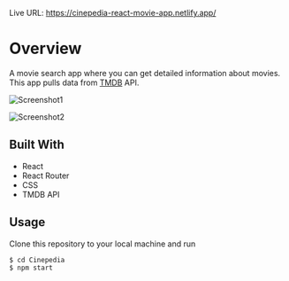 Live URL: https://cinepedia-react-movie-app.netlify.app/

# Overview

A movie search app where you can get detailed information about movies. This app pulls data from [TMDB](https://developers.themoviedb.org/3/getting-started/introduction) API.


![Screenshot1](https://user-images.githubusercontent.com/53626426/182023378-c11f6fe2-b218-46cd-9449-86bbba615f0a.png)


![Screenshot2](https://user-images.githubusercontent.com/53626426/182023583-a594f6ec-3857-45b2-b37e-0bed8e69621e.png)


## Built With

- React
- React Router
- CSS
- TMDB API

## Usage

Clone this repository to your local machine and run

```sh
$ cd Cinepedia
$ npm start
```
